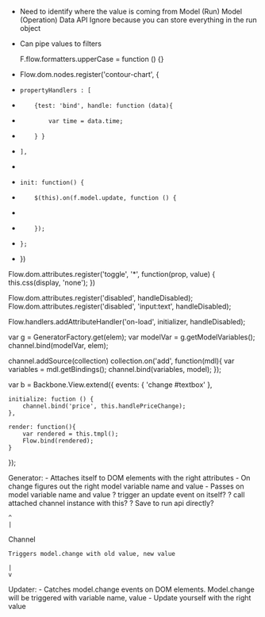 - Need to identify where the value is coming from
    Model (Run)
    Model (Operation)
    Data API
        Ignore because you can store everything in the run object

- Can pipe values to filters

    F.flow.formatters.upperCase = function () {}


* Flow.dom.nodes.register('contour-chart', {
*     propertyHandlers : [
*         {test: 'bind', handle: function (data){
*             var time = data.time;
*         } }
*     ],
*
*     init: function() {
*         $(this).on(f.model.update, function () {
*
*         });
*     };
* })

Flow.dom.attributes.register('toggle', '*', function(prop, value) {
    this.css(display, 'none');
})


Flow.dom.attributes.register('disabled', handleDisabled);
Flow.dom.attributes.register('disabled', 'input:text', handleDisabled);

Flow.handlers.addAttributeHandler('on-load', initializer, handleDisabled);

var g = GeneratorFactory.get(elem);
var modelVar = g.getModelVariables();
channel.bind(modelVar, elem);


channel.addSource(collection)
collection.on('add', function(mdl){
    var variables = mdl.getBindings();
    channel.bind(variables, model);
});


var b = Backbone.View.extend({
    events: {
        'change #textbox'
    },

    initialize: fuction () {
        channel.bind('price', this.handlePriceChange);
    },

    render: function(){
        var rendered = this.tmpl();
        Flow.bind(rendered);
    }
});

Generator:
    - Attaches itself to DOM elements with the right attributes
    - On change figures out the right model variable name and value
    - Passes on model variable name and value
        ? trigger an update event on itself?
        ? call attached channel instance with this?
        ? Save to run api directly?

    ^
    |
Channel


    Triggers model.change with old value, new value

    |
    v

Updater:
    - Catches model.change events on DOM elements. Model.change will be triggered with variable name, value
    - Update yourself with the right value

